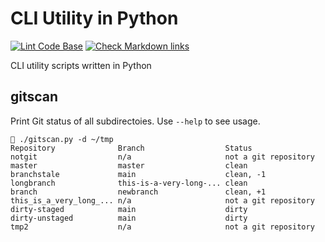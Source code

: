# CLI Utility in Python

[![Lint Code Base](https://github.com/pacroy/python-cli-utils/actions/workflows/linter.yml/badge.svg)](https://github.com/pacroy/python-cli-utils/actions/workflows/linter.yml) [![Check Markdown links](https://github.com/pacroy/python-cli-utils/actions/workflows/check-md-links.yml/badge.svg)](https://github.com/pacroy/python-cli-utils/actions/workflows/check-md-links.yml)

CLI utility scripts written in Python

## gitscan

Print Git status of all subdirectoies. Use `--help` to see usage.

```text
 ./gitscan.py -d ~/tmp
Repository              Branch                  Status
notgit                  n/a                     not a git repository
master                  master                  clean
branchstale             main                    clean, -1
longbranch              this-is-a-very-long-... clean
branch                  newbranch               clean, +1
this_is_a_very_long_... n/a                     not a git repository
dirty-staged            main                    dirty
dirty-unstaged          main                    dirty
tmp2                    n/a                     not a git repository
```